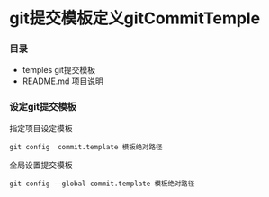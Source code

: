 # git提交模板定义gitCommitTemple
### 目录
  - temples    git提交模板
  - README.md 项目说明
### 设定git提交模板
指定项目设定模板
```
git config  commit.template 模板绝对路径
```
全局设置提交模板
```
git config --global commit.template 模板绝对路径
```
